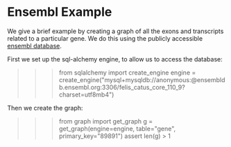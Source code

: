 Ensembl Example
===============

We give a brief example by creating a graph of all the exons and transcripts related to a particular gene.
We do this using the publicly accessible [ensembl database](https://www.ensembl.org/info/data/mysql.html).

First we set up the sql-alchemy engine, to allow us to access the database:
>>> from sqlalchemy import create_engine
>>> engine = create_engine("mysql+mysqldb://anonymous:@ensembldb.ensembl.org:3306/felis_catus_core_110_9?charset=utf8mb4")

Then we create the graph:
>>> from graph import get_graph
>>> g = get_graph(engine=engine, table="gene", primary_key="89891")
>>> assert len(g) > 1
